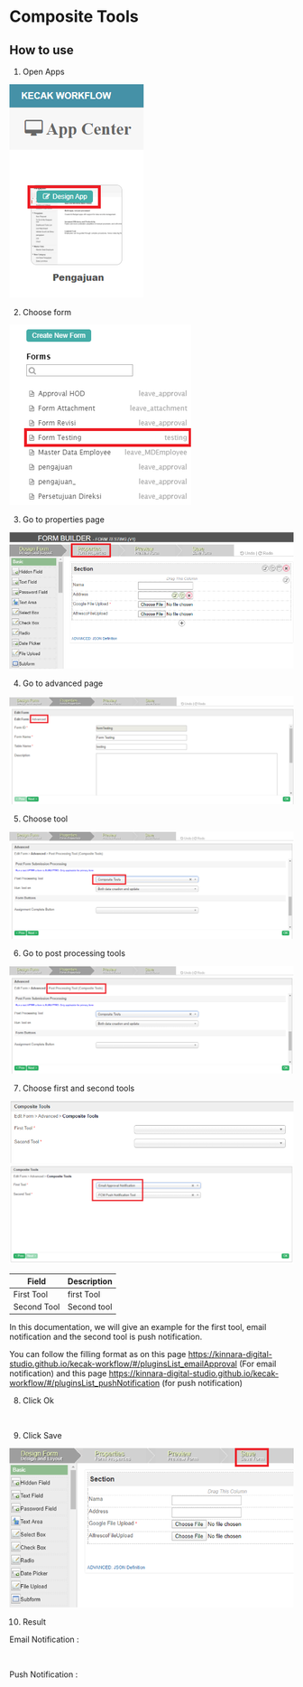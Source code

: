 # Composite Tools

## How to use

1. Open Apps

<img src="https://raw.githubusercontent.com/kinnara-digital-studio/kecak-workflow/master/docs/assets/compositeTool_openApps.png" alt="" />


2. Choose form

<img src="https://raw.githubusercontent.com/kinnara-digital-studio/kecak-workflow/master/docs/assets/compositeTool_chooseForm.png" alt="" />


3. Go to properties page

<img src="https://raw.githubusercontent.com/kinnara-digital-studio/kecak-workflow/master/docs/assets/compositeTool_properties.png" alt="" />


4. Go to advanced page

<img src="https://raw.githubusercontent.com/kinnara-digital-studio/kecak-workflow/master/docs/assets/compositeTool_propertiesAdvanced.png" alt="" />


5. Choose tool

<img src="https://raw.githubusercontent.com/kinnara-digital-studio/kecak-workflow/master/docs/assets/compositeTool_toolsChoosed.png" alt="" />


6. Go to post processing tools

<img src="https://raw.githubusercontent.com/kinnara-digital-studio/kecak-workflow/master/docs/assets/compositeTool_processingTools.png" alt="" />


7. Choose first and second tools

<img src="https://raw.githubusercontent.com/kinnara-digital-studio/kecak-workflow/master/docs/assets/compositeTool_compositeTools.png" alt="" />

<img src="https://raw.githubusercontent.com/kinnara-digital-studio/kecak-workflow/master/docs/assets/compositeTool_compositeToolsFill.png" alt="" />

|Field|Description|
|-|-|
|First Tool|first Tool|
|Second Tool|Second tool|


In this documentation, we will give an example for the first tool, email notification and the second tool is push notification.

You can follow the filling format as on this page https://kinnara-digital-studio.github.io/kecak-workflow/#/pluginsList_emailApproval (For email notification)
and this page https://kinnara-digital-studio.github.io/kecak-workflow/#/pluginsList_pushNotification (for push notification)


8. Click Ok

<img src="https://raw.githubusercontent.com/kinnara-digital-studio/kecak-workflow/master/docs/assets/.png" alt="" />


9. Click Save

<img src="https://raw.githubusercontent.com/kinnara-digital-studio/kecak-workflow/master/docs/assets/compositeTool_save.png" alt="" />


10. Result

Email Notification :

<img src="https://raw.githubusercontent.com/kinnara-digital-studio/kecak-workflow/master/docs/assets/.png" alt="" />

Push Notification :

<img src="https://raw.githubusercontent.com/kinnara-digital-studio/kecak-workflow/master/docs/assets/.png" alt="" />
